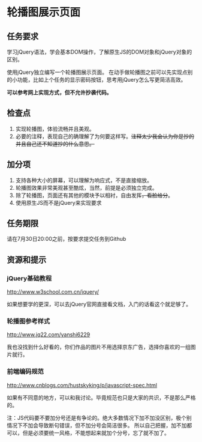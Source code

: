 # 轮播图展示页面

## 任务要求
学习jQuery语法，学会基本DOM操作，了解原生JS的DOM对象和jQuery对象的区别。

使用jQuery独立编写一个轮播图展示页面。
在动手做轮播图之前可以先实现点别的小功能，比如上个任务的显示密码按钮，思考用jQuery怎么写更简洁高效。

**可以参考网上实现方式，但不允许抄袭代码。**

## 检查点
1. 实现轮播图，体验流畅并且美观。
2. 必要的注释，表现自己的确理解了为何要这样写。~~注释太少我会认为你是抄的并且自己还不知道抄的什么意思。~~

## 加分项
1. 支持各种大小的屏幕，可以理解为响应式，不是直接缩放。
2. 轮播图效果非常美观甚至酷炫，当然，前提是必须独立完成。
3. 除了轮播图，页面还有其他的模块予以相衬，自由发挥~~，看脸给分~~。
4. 使用原生JS而不是jQuery来实现要求

## 任务期限
请在7月30日20:00之前，按要求提交任务到Github


## 资源和提示
### jQuery基础教程
http://www.w3school.com.cn/jquery/

如果想要学的更深，可以去jQuery官网直接看文档，入门的话看这个就足够了。

### 轮播图参考样式
http://www.jq22.com/yanshi6229

我也没找到什么好看的，你们作品的图片不用选择京东广告，选择你喜欢的一组图片就行。

### 前端编码规范

http://www.cnblogs.com/hustskyking/p/javascript-spec.html

如果有不同意的地方，可以和我讨论。毕竟规范也只是大家的共识，不是那么严格的。

注：JS代码要不要加分号还是有争论的。绝大多数情况下加不加没区别，极个别情况下不加会导致断句错误，但不加分号会简洁很多。
所以自己把握，加不加都可以，但是必须要统一风格，不能想起来就加个分号，忘了就不加了。
